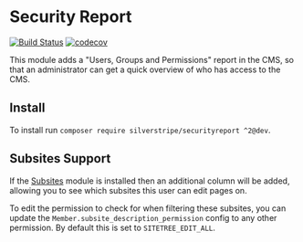 # Security Report

[![Build Status](https://travis-ci.org/silverstripe/silverstripe-securityreport.svg)](https://travis-ci.org/silverstripe/silverstripe-securityreport)
[![codecov](https://codecov.io/gh/silverstripe/silverstripe-securityreport/branch/master/graph/badge.svg)](https://codecov.io/gh/silverstripe/silverstripe-securityreport)

This module adds a "Users, Groups and Permissions" report in the CMS, so that
an administrator can get a quick overview of who has access to the CMS.

## Install

To install run `composer require silverstripe/securityreport ^2@dev`.

## Subsites Support

If the [Subsites](https://github.com/silverstripe/silverstripe-subsites) module is installed
then an additional column will be added, allowing you to see which subsites this user
can edit pages on.

To edit the permission to check for when filtering these subsites, you can update the
`Member.subsite_description_permission` config to any other permission. By default this
is set to `SITETREE_EDIT_ALL`.
